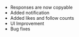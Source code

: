 - Responses are now copyable
- Added notification
- Added likes and follow counts
- UI Improvement
- Bug fixes
